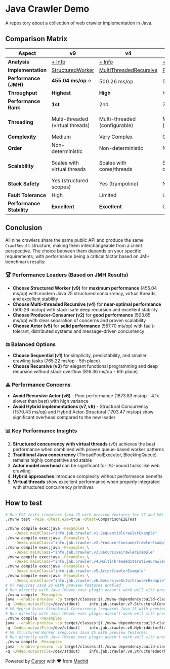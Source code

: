 # Java Crawler Demo

A repository about a collection of web crawler implementation in Java.

## Comparison Matrix

| Aspect | v9 | v4 | v2 | v5 | v1 | v3 | v7 | v8 | v6 |
|--------|----|----|----|----|----|----|----|----|----|
| **Analysis** | [+ Info](./docs/v9/README.md) | [+ Info](./docs/v4/README.md) | [+ Info](./docs/v2/README.md) | [+ Info](./docs/v5/README.md) | [+ Info](./docs/v1/README.md) | [+ Info](./docs/v3/README.md) | [+ Info](./docs/v7/README.md) | [+ Info](./docs/v8/README.md) | [+ Info](./docs/v6/README.md) |
| **Implementation** | [StructuredWorker](./src/main/java/info/jab/crawler/v9/StructuredWorkerCrawler.java) | [MultiThreadedRecursive](./src/main/java/info/jab/crawler/v4/MultiThreadedRecursiveCrawler.java) | [ProducerConsumer](./src/main/java/info/jab/crawler/v2/ProducerConsumerCrawler.java) | [Actor](./src/main/java/info/jab/crawler/v5/ActorCrawler.java) | [Sequential](./src/main/java/info/jab/crawler/v1/SequentialCrawler.java) | [Recursive](./src/main/java/info/jab/crawler/v3/RecursiveCrawler.java) | [StructuralConcurrency](./src/main/java/info/jab/crawler/v7/StructuralConcurrencyCrawler.java) | [HybridActorStructural](./src/main/java/info/jab/crawler/v8/HybridActorStructuralCrawler.java) | [RecursiveActor](./src/main/java/info/jab/crawler/v6/RecursiveActorCrawler.java) |
| **Performance (JMH)** | **455.04 ms/op** ⭐ | 500.26 ms/op | 503.65 ms/op | 557.70 ms/op | 765.22 ms/op | 816.36 ms/op | 1570.43 ms/op | 1703.47 ms/op | 1873.83 ms/op ⚠️ |
| **Throughput** | **Highest** | **High** | High | High | Low | Low | Low | Low | Low |
| **Performance Rank** | **1st** | 2nd | 3rd | 4th | 5th | 6th | 7th | 8th | 9th |
| **Threading** | Multi-threaded (virtual threads) | Multi-threaded (configurable) | Multi-threaded (configurable) | Multi-threaded (configurable) | Single-threaded | Single-threaded | Multi-threaded (virtual threads) | Multi-threaded (virtual threads) | Multi-threaded (configurable) |
| **Complexity** | Medium | Very Complex | Complex | Very Complex | Simple | Medium | Medium | Complex | Very Complex |
| **Order** | Non-deterministic | Non-deterministic | Non-deterministic | Non-deterministic | Deterministic | Deterministic | Non-deterministic | Non-deterministic | Non-deterministic |
| **Scalability** | Scales with virtual threads | Scales with cores/threads | Scales with cores/threads | Scales with actors (distributed) | Limited | Limited | Scales with virtual threads | Scales with virtual threads + actors | Scales with actors (dynamic) |
| **Stack Safety** | Yes (structured scopes) | Yes (trampoline) | N/A | N/A | N/A | Yes (trampoline) | Yes (structured scopes) | Yes (structured scopes) | Yes (async recursion) |
| **Fault Tolerance** | High | Limited | Limited | High | None | None | High | Very High | High |
| **Performance Stability** | **Excellent** | **Excellent** | Good | Good | Good | Good | Fair | Fair | Poor |

## Conclusion

All nine crawlers share the same public API and produce the same `CrawlResult` structure, making them interchangeable from a client perspective. The choice between them depends on your specific requirements, with performance being a critical factor based on JMH benchmark results:

### 🏆 **Performance Leaders (Based on JMH Results)**
- **Choose Structured Worker (v9)** for **maximum performance** (455.04 ms/op) with modern Java 25 structured concurrency, virtual threads, and excellent stability
- **Choose Multi-threaded Recursive (v4)** for **near-optimal performance** (500.26 ms/op) with stack-safe deep recursion and excellent stability
- **Choose Producer-Consumer (v2)** for **good performance** (503.65 ms/op) with clear separation of concerns and proven scalability
- **Choose Actor (v5)** for **solid performance** (557.70 ms/op) with fault-tolerant, distributed systems and message-driven concurrency

### ⚖️ **Balanced Options**
- **Choose Sequential (v1)** for simplicity, predictability, and smaller crawling tasks (765.22 ms/op - 5th place)
- **Choose Recursive (v3)** for elegant functional programming and deep recursion without stack overflow (816.36 ms/op - 6th place)

### ⚠️ **Performance Concerns**
- **Avoid Recursive Actor (v6)** - Poor performance (1873.83 ms/op - 4.1x slower than best) with high variance
- **Avoid Hybrid implementations (v7, v8)** - Structural Concurrency (1570.43 ms/op) and Hybrid Actor-Structural (1703.47 ms/op) show significant overhead compared to the new leader

### 📊 **Key Performance Insights**
1. **Structured concurrency with virtual threads** (v9) achieves the best performance when combined with proven queue-based worker patterns
2. **Traditional Java concurrency** (ThreadPoolExecutor, BlockingQueue) remains highly competitive and stable
3. **Actor model overhead** can be significant for I/O-bound tasks like web crawling
4. **Hybrid approaches** introduce complexity without performance benefits
5. **Virtual threads** show excellent performance when properly integrated with structured concurrency primitives

## How to test

```bash
# Run E2E tests (requires Java 25 with preview features for V7 and V8)
./mvnw test -Pe2e -Dtest.e2e=true -Dtest=ComparisonE2ETest

./mvnw compile exec:java -Pexamples \
    -Dexec.mainClass="info.jab.crawler.v1.SequentialCrawlerExample"
./mvnw compile exec:java -Pexamples \
    -Dexec.mainClass="info.jab.crawler.v2.ProducerConsumerCrawlerExample"
./mvnw compile exec:java -Pexamples \
    -Dexec.mainClass="info.jab.crawler.v3.RecursiveCrawlerExample"
./mvnw compile exec:java -Pexamples \
    -Dexec.mainClass="info.jab.crawler.v4.MultiThreadedIterativeCrawlerExample"
./mvnw compile exec:java -Pexamples \
    -Dexec.mainClass="info.jab.crawler.v5.ActorCrawlerExample"
./mvnw compile exec:java -Pexamples \
    -Dexec.mainClass="info.jab.crawler.v6.RecursiveActorCrawlerExample"
# V7 requires Java 25 with preview features enabled
# Run directly with Java (Maven exec plugin doesn't work well with preview features)
./mvnw compile -Pexamples
java --enable-preview -cp target/classes:$(./mvnw dependency:build-classpath \
-q -Dmdep.outputFile=/dev/stdout)    info.jab.crawler.v7.StructuralConcurrencyCrawlerExample
# V8 Hybrid Actor-Structural Concurrency (requires Java 25 with preview features)
# Run directly with Java (Maven exec plugin doesn't work well with preview features)
./mvnw compile -Pexamples
java --enable-preview -cp target/classes:$(./mvnw dependency:build-classpath \
-q -Dmdep.outputFile=/dev/stdout)    info.jab.crawler.v8.HybridActorStructuralCrawlerExample
# V9 Structured Worker (requires Java 25 with preview features)
# Run directly with Java (Maven exec plugin doesn't work well with preview features)
./mvnw compile -Pexamples
java --enable-preview -cp target/classes:$(./mvnw dependency:build-classpath \
-q -Dmdep.outputFile=/dev/stdout)    info.jab.crawler.v9.StructuredWorkerCrawlerExample
```

Powered by [Cursor](https://www.cursor.com/) with ❤️ from [Madrid](https://www.google.com/maps/place/Community+of+Madrid,+Madrid/@40.4983324,-6.3162283,8z/data=!3m1!4b1!4m6!3m5!1s0xd41817a40e033b9:0x10340f3be4bc880!8m2!3d40.4167088!4d-3.5812692!16zL20vMGo0eGc?entry=ttu&g_ep=EgoyMDI1MDgxOC4wIKXMDSoASAFQAw%3D%3D)
